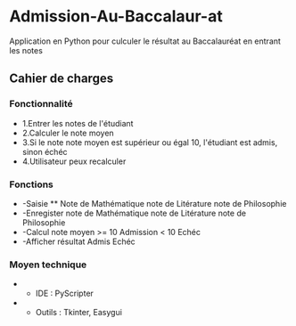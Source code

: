 # Admission-Au-Baccalaur-at
Application en Python pour culculer le résultat au Baccalauréat en entrant les notes

## Cahier de charges

### Fonctionnalité
* 1.Entrer les notes de l'étudiant
* 2.Calculer le note moyen
* 3.Si le note note moyen est supérieur ou égal 10, l'étudiant est admis, sinon échéc
* 4.Utilisateur peux recalculer

### Fonctions
* -Saisie 
** 	Note de Mathématique
	note de Litérature
	note de Philosophie	
* -Enregister
	note de Mathématique
	note de Litérature
	note de Philosophie		
* -Calcul
	note moyen
		>= 10
			Admission
		< 10
			Echéc
* -Afficher résultat
	Admis
	Echéc

### Moyen technique
* - IDE : PyScripter
* - Outils : Tkinter, Easygui
